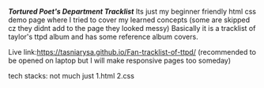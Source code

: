 *****Tortured Poet's Department Tracklist*****
Its just my beginner friendly html css demo page where I tried to cover my learned concepts (some are skipped cz they didnt add to the page they looked messy)
Basically it is a tracklist of taylor's ttpd album and has some reference album covers.

Live link:https://tasniarysa.github.io/Fan-tracklist-of-ttpd/
(recommended to be opened on laptop but I will make responsive pages too someday)

tech stacks:
not much just 1.html 2.css
